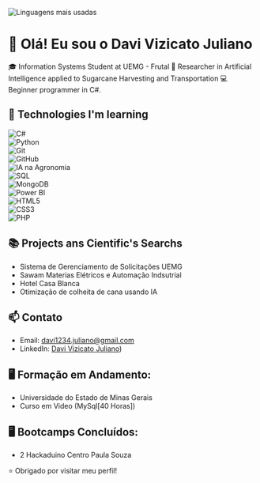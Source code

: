 ![Linguagens mais usadas](https://github-readme-stats.vercel.app/api/top-langs/?username=DaviVizicatoJuliano&langs_count=10&theme=dark)


# 👋 Olá! Eu sou o Davi Vizicato Juliano

🎓 Information Systems Student at UEMG - Frutal
🔬 Researcher in Artificial Intelligence applied to Sugarcane Harvesting and Transportation
💻 Beginner programmer in C#.

## 🚀 Technologies I'm learning
![C#](https://img.shields.io/badge/C%23-239120?style=for-the-badge&logo=c-sharp&logoColor=white)  
![Python](https://img.shields.io/badge/Python-3776AB?style=for-the-badge&logo=python&logoColor=white)  
![Git](https://img.shields.io/badge/Git-F05032?style=for-the-badge&logo=git&logoColor=white)  
![GitHub](https://img.shields.io/badge/GitHub-181717?style=for-the-badge&logo=github&logoColor=white)  
![IA na Agronomia](https://img.shields.io/badge/IA%20na%20Agronomia-4CAF50?style=for-the-badge&logo=numpy&logoColor=white)  
![SQL](https://img.shields.io/badge/SQL-4479A1?style=for-the-badge&logo=postgresql&logoColor=white)  
![MongoDB](https://img.shields.io/badge/MongoDB-47A248?style=for-the-badge&logo=mongodb&logoColor=white)  
![Power BI](https://img.shields.io/badge/PowerBI-F2C811?style=for-the-badge&logo=powerbi&logoColor=black)  
![HTML5](https://img.shields.io/badge/HTML5-E34F26?style=for-the-badge&logo=html5&logoColor=white)  
![CSS3](https://img.shields.io/badge/CSS3-1572B6?style=for-the-badge&logo=css3&logoColor=white)  
![PHP](https://img.shields.io/badge/PHP-777BB4?style=for-the-badge&logo=php&logoColor=white)

## 📚 Projects ans Cientific's Searchs
- Sistema de Gerenciamento de Solicitações UEMG
- Sawam Materias Elétricos e Automação Indsutrial
- Hotel Casa Blanca
- Otimização de colheita de cana usando IA

## 📫 Contato
- Email: davi1234.juliano@gmail.com
- LinkedIn: [Davi Vizicato Juliano](https://www.linkedin.com/in/davi-vizicato-juliano-37303225b/))

## 🖥️ Formação em Andamento:

- Universidade do Estado de Minas Gerais
- Curso em Video (MySql[40 Horas])

## 🖥️ Bootcamps Concluídos:

- 2 Hackaduino Centro Paula Souza


⭐ Obrigado por visitar meu perfil!

